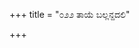 +++
title = "೦೨೨ ತಾಯೆ ಬಲ್ಲನ್ದದಲಿ"

+++
<div class="audioEmbed"  src="https://archive.org/download/kumAra-vyAsa-bhArata_kaGaPa_with_metadata/01_Adi__03__022_tAye_ballandadali.mp3" caption="ಗ-ಪ"></div>